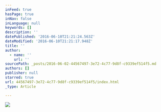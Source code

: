 ```yaml
---
inFeed: true
hasPage: true
inNav: false
inLanguage: null
keywords: []
description: ''
datePublished: '2016-06-10T21:21:24.563Z'
dateModified: '2016-06-10T21:21:17.948Z'
title: ''
author:
  - name: ''
    url: ''
sourcePath: _posts/2016-06-02-44567497-3e72-4c77-9d8f-c9339ef514f5.md
authors: []
publisher: null
starred: true
url: 44567497-3e72-4c77-9d8f-c9339ef514f5/index.html
_type: Article

---
```

![](https://the-grid-user-content.s3-us-west-2.amazonaws.com/3c010018-bd5c-48b5-9e1e-83907481abae.jpg)
